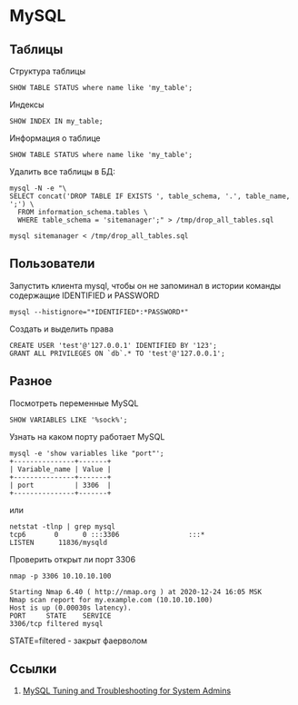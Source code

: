 # MySQL

## Таблицы

Структура таблицы

```mysql
SHOW TABLE STATUS where name like 'my_table';
```

Индексы

```mysql
SHOW INDEX IN my_table;
```

Информация о таблице

```mysql
SHOW TABLE STATUS where name like 'my_table';
```

Удалить все таблицы в БД:

```shell
mysql -N -e "\
SELECT concat('DROP TABLE IF EXISTS ', table_schema, '.', table_name, ';') \
  FROM information_schema.tables \
  WHERE table_schema = 'sitemanager';" > /tmp/drop_all_tables.sql

mysql sitemanager < /tmp/drop_all_tables.sql
```

## Пользователи

Запустить клиента mysql, чтобы он не запоминал в истории команды содержащие IDENTIFIED и PASSWORD
```shell script
mysql --histignore="*IDENTIFIED*:*PASSWORD*"
```

Создать и выделить права
```mysql
CREATE USER 'test'@'127.0.0.1' IDENTIFIED BY '123';
GRANT ALL PRIVILEGES ON `db`.* TO 'test'@'127.0.0.1';
```

## Разное

Посмотреть переменные MySQL
```mysql
SHOW VARIABLES LIKE '%sock%';
```

Узнать на каком порту работает MySQL

```shell script
mysql -e 'show variables like "port"';
+---------------+-------+
| Variable_name | Value |
+---------------+-------+
| port          | 3306  |
+---------------+-------+
```

или

```shell script
netstat -tlnp | grep mysql
tcp6       0      0 :::3306                 :::*                    LISTEN      11836/mysqld
```

Проверить открыт ли порт 3306

```shell script
nmap -p 3306 10.10.10.100

Starting Nmap 6.40 ( http://nmap.org ) at 2020-12-24 16:05 MSK
Nmap scan report for my.example.com (10.10.10.100)
Host is up (0.00030s latency).
PORT     STATE    SERVICE
3306/tcp filtered mysql
```

STATE=filtered - закрыт фаерволом 

## Ссылки

1. [MySQL Tuning and Troubleshooting for System Admins](https://www.youtube.com/watch?v=w-z7QCpnZbM)